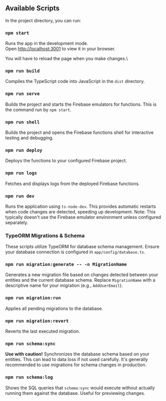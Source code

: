 ## Available Scripts

In the project directory, you can run:

### `npm start`

Runs the app in the development mode.\
Open [http://localhost:3001](http://localhost:3001) to view it in your browser.

You will have to reload the page when you make changes.\

### `npm run build`

Compiles the TypeScript code into JavaScript in the `dist` directory.

### `npm run serve`

Builds the project and starts the Firebase emulators for functions. This is the command run by `npm start`.

### `npm run shell`

Builds the project and opens the Firebase functions shell for interactive testing and debugging.

### `npm run deploy`

Deploys the functions to your configured Firebase project.

### `npm run logs`

Fetches and displays logs from the deployed Firebase functions.

### `npm run dev`

Runs the application using `ts-node-dev`. This provides automatic restarts when code changes are detected, speeding up development. Note: This typically doesn't use the Firebase emulator environment unless configured separately.

### TypeORM Migrations & Schema

These scripts utilize TypeORM for database schema management. Ensure your database connection is configured in `app/config/database.ts`.

### `npm run migration:generate -- -n MigrationName`

Generates a new migration file based on changes detected between your entities and the current database schema. Replace `MigrationName` with a descriptive name for your migration (e.g., `AddUserEmail`).

### `npm run migration:run`

Applies all pending migrations to the database.

### `npm run migration:revert`

Reverts the last executed migration.

### `npm run schema:sync`

**Use with caution!** Synchronizes the database schema based on your entities. This can lead to data loss if not used carefully. It's generally recommended to use migrations for schema changes in production.

### `npm run schema:log`

Shows the SQL queries that `schema:sync` would execute without actually running them against the database. Useful for previewing changes.
